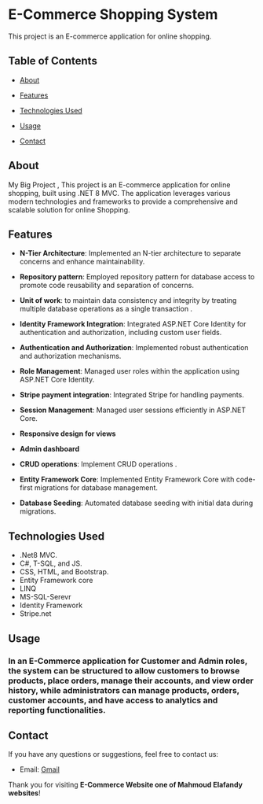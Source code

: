 
# E-Commerce Shopping System 

This project is an E-commerce application for online shopping.

## Table of Contents 

- [About](#about) 

- [Features](#features) 

- [Technologies Used](#technologies-used) 

- [Usage](#usage) 

- [Contact](#contact) 

## About 

My Big Project , This project is an E-commerce application for online shopping, built using .NET 8 MVC. The application leverages various modern technologies and frameworks to provide a comprehensive and scalable solution for online Shopping.

## Features 


- **N-Tier Architecture**: Implemented an N-tier architecture to separate concerns and enhance maintainability.

- **Repository pattern**:  Employed repository pattern for database access to promote code reusability and separation of concerns.
 
- **Unit of work**: to maintain data consistency and integrity by treating multiple database operations as a single transaction . 

- **Identity Framework Integration**: Integrated ASP.NET Core Identity for authentication and authorization, including custom user fields.

- **Authentication and Authorization**: Implemented robust authentication and authorization mechanisms.

- **Role Management**: Managed user roles within the application using ASP.NET Core Identity.

- **Stripe payment integration**:  Integrated Stripe for handling payments.

- **Session Management**: Managed user sessions efficiently in ASP.NET Core.

- **Responsive design for views** 

- **Admin dashboard**

- **CRUD operations**: Implement CRUD operations .

- **Entity Framework Core**: Implemented Entity Framework Core with code-first migrations for database management.
    
- **Database Seeding**: Automated database seeding with initial data during migrations.


## Technologies Used 

- .Net8 MVC.
- C#, T-SQL, and JS.
- CSS, HTML, and Bootstrap. 
- Entity Framework core
- LINQ 
- MS-SQL-Serevr 
- Identity Framework 
- Stripe.net 



## Usage 

### In an E-Commerce application for Customer and Admin roles, the system can be structured to allow customers to browse products, place orders, manage their accounts, and view order history, while administrators can manage products, orders, customer accounts, and have access to analytics and reporting functionalities.  

 


## Contact 

If you have any questions or suggestions, feel free to contact us: 

- Email: [Gmail](mailto:mahmoudeldrenyelafandy2000@gmail.com) 

 

Thank you for visiting **E-Commerce Website one of Mahmoud Elafandy websites**! 

 

 

 

 

 

 

 

 

 

 

 

 

 

 

 

 

 

 

 

 

 
